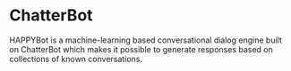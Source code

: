 # ChatterBot

HAPPYBot is a machine-learning based conversational dialog engine built on
ChatterBot which makes it possible to generate responses based on collections of
known conversations.